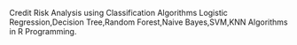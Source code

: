 Credit Risk Analysis using Classification Algorithms Logistic Regression,Decision Tree,Random Forest,Naive Bayes,SVM,KNN Algorithms in R Programming.
